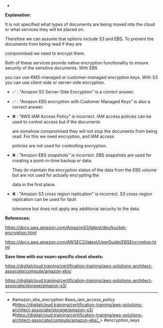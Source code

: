 *

**Explanation:**

It is not specified what types of documents are being moved into the cloud or what services they will be placed on.

Therefore we can assume that options include S3 and EBS. To prevent the documents from being read if they are

compromised we need to encrypt them.

Both of these services provide native encryption functionality to ensure security of the sensitive documents. With EBS

you can use KMS-managed or customer-managed encryption keys. With S3 you can use client-side or server-side encryption.

* ✅ :  "Amazon S3 Server-Side Encryption" is a correct answer.

* ✅ :  "Amazon EBS encryption with Customer Managed Keys" is also a correct answer.

* ❌ :  "AWS IAM Access Policy" is incorrect. IAM access policies can be used to control access but if the documents

  are somehow compromised they will not stop the documents from being read. For this we need encryption, and IAM access

  policies are not used for controlling encryption.

* ❌ :  "Amazon EBS snapshots" is incorrect. EBS snapshots are used for creating a point-in-time backup or data.

  They do maintain the encryption status of the data from the EBS volume but are not used for actually encrypting the

  data in the first place.

* ❌ :  "Amazon S3 cross region replication" is incorrect. S3 cross-region replication can be used for fault

  tolerance but does not apply any additional security to the data.

**References:**

<https://docs.aws.amazon.com/AmazonS3/latest/dev/bucket-encryption.html>

<https://docs.aws.amazon.com/AWSEC2/latest/UserGuide/EBSEncryption.html>

**Save time with our exam-specific cheat sheets:**

<https://digitalcloud.training/certification-training/aws-solutions-architect-associate/compute/amazon-ebs/>

<https://digitalcloud.training/certification-training/aws-solutions-architect-associate/storage/amazon-s3/>

----
* #amazon_ebs_encryption #aws_iam_access_policy #<https://digitalcloud.training/certification-training/aws-solutions-architect-associate/storage/amazon-s3/> #<https://digitalcloud.training/certification-training/aws-solutions-architect-associate/compute/amazon-ebs/_>> #encryption_keys
